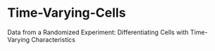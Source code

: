 # Time-Varying-Cells
Data from a Randomized Experiment: Differentiating Cells with Time-Varying Characteristics
